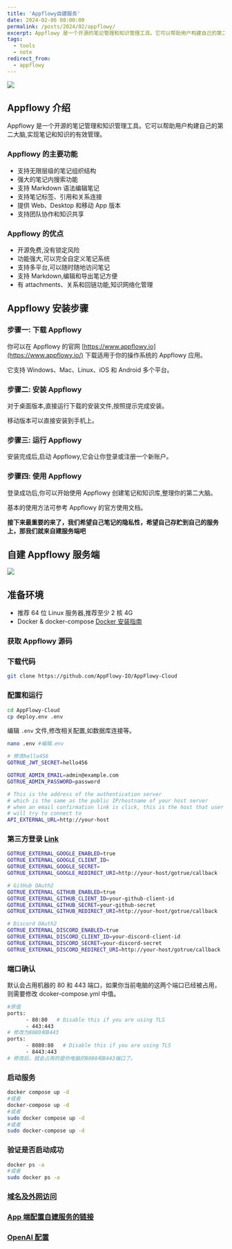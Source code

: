 ```yaml
---
title: 'Appflowy自建服务'
date: 2024-02-06 08:00:00
permalink: /posts/2024/02/appflowy/
excerpt: Appflowy 是一个开源的笔记管理和知识管理工具。它可以帮助用户构建自己的第二大脑,实现笔记和知识的有效管理。考虑到笔记的隐私性，希望自己存贮到自己的服务上，那我们就来自建服务端吧
tags:
  - tools
  - note
redirect_from:
  - appflowy
---
```


![](https://i.imgur.com/hxPTQl7.png)

## Appflowy 介绍

Appflowy 是一个开源的笔记管理和知识管理工具。它可以帮助用户构建自己的第二大脑,实现笔记和知识的有效管理。

### Appflowy 的主要功能

- 支持无限层级的笔记组织结构
- 强大的笔记内搜索功能
- 支持 Markdown 语法编辑笔记
- 支持笔记标签、引用和关系连接
- 提供 Web、Desktop 和移动 App 版本
- 支持团队协作和知识共享

### Appflowy 的优点

- 开源免费,没有锁定风险
- 功能强大,可以完全自定义笔记系统
- 支持多平台,可以随时随地访问笔记
- 支持 Markdown,编辑和导出笔记方便
- 有 attachments、关系和回链功能,知识网络化管理

## Appflowy 安装步骤

### 步骤一: 下载 Appflowy

你可以在 Appflowy 的官网 [https://www.appflowy.io](https://www.appflowy.io/) 下载适用于你的操作系统的 Appflowy 应用。

它支持 Windows、Mac、Linux、iOS 和 Android 多个平台。

### 步骤二: 安装 Appflowy

对于桌面版本,直接运行下载的安装文件,按照提示完成安装。

移动版本可以直接安装到手机上。

### 步骤三: 运行 Appflowy

安装完成后,启动 Appflowy,它会让你登录或注册一个新账户。

### 步骤四: 使用 Appflowy

登录成功后,你可以开始使用 Appflowy 创建笔记和知识库,整理你的第二大脑。

基本的使用方法可参考 Appflowy 的官方使用文档。

**接下来最重要的来了，我们希望自己笔记的隐私性，希望自己存贮到自己的服务上，那我们就来自建服务端吧**

## 自建 Appflowy 服务端

![](https://i.imgur.com/m2uW9Jx.png)

## 准备环境

- 推荐 64 位 Linux 服务器,推荐至少 2 核 4G
- Docker & docker-compose [Docker 安装指南](https://selfhost.vip/ghost/docker)

### 获取 Appflowy 源码

### 下载代码

```bash
git clone https://github.com/AppFlowy-IO/AppFlowy-Cloud
```

### 配置和运行

```bash
cd AppFlowy-Cloud
cp deploy.env .env
```

编辑 `.env` 文件,修改相关配置,如数据库连接等。

```bash
nano .env #编辑.env
```

```bash
# 修改hello456
GOTRUE_JWT_SECRET=hello456

GOTRUE_ADMIN_EMAIL=admin@example.com
GOTRUE_ADMIN_PASSWORD=password

# This is the address of the authentication server
# which is the same as the public IP/hostname of your host server
# when an email confirmation link is click, this is the host that user's devices
# will try to connect to
API_EXTERNAL_URL=http://your-host

```

### 第三方登录 [Link](https://github.com/AppFlowy-IO/AppFlowy-Cloud/blob/main/doc/AUTHENTICATION.md)

```bash
GOTRUE_EXTERNAL_GOOGLE_ENABLED=true
GOTRUE_EXTERNAL_GOOGLE_CLIENT_ID=
GOTRUE_EXTERNAL_GOOGLE_SECRET=
GOTRUE_EXTERNAL_GOOGLE_REDIRECT_URI=http://your-host/gotrue/callback

# GitHub OAuth2
GOTRUE_EXTERNAL_GITHUB_ENABLED=true
GOTRUE_EXTERNAL_GITHUB_CLIENT_ID=your-github-client-id
GOTRUE_EXTERNAL_GITHUB_SECRET=your-github-secret
GOTRUE_EXTERNAL_GITHUB_REDIRECT_URI=http://your-host/gotrue/callback

# Discord OAuth2
GOTRUE_EXTERNAL_DISCORD_ENABLED=true
GOTRUE_EXTERNAL_DISCORD_CLIENT_ID=your-discord-client-id
GOTRUE_EXTERNAL_DISCORD_SECRET=your-discord-secret
GOTRUE_EXTERNAL_DISCORD_REDIRECT_URI=http://your-host/gotrue/callback
```

### 端口确认

默认会占用机器的 80 和 443 端口，如果你当前电脑的这两个端口已经被占用，则需要修改 dcoker-compose.yml 中值。

```bash
#原值
ports:
      - 80:80   # Disable this if you are using TLS
      - 443:443
# 修改为8080和8443
ports:
      - 8080:80   # Disable this if you are using TLS
      - 8443:443
# 修改后，就会占用的是你电脑的8080和8443端口了。
```

### 启动服务

```bash
docker compose up -d
#或者
docker-compose up -d
#或者
sudo docker compose up -d
#或者
sudo docker-compose up -d
```

### 验证是否启动成功

```bash
docker ps -a
#或者
sudo docker ps -a
```

### [域名及外网访问](https://selfhost.vip/ghost/network)

### [App 端配置自建服务的链接](https://docs.appflowy.io/docs/guides/appflowy/self-hosting-appflowy)

### [OpenAI 配置](https://docs.appflowy.io/docs/appflowy/product/appflowy-x-openai)
